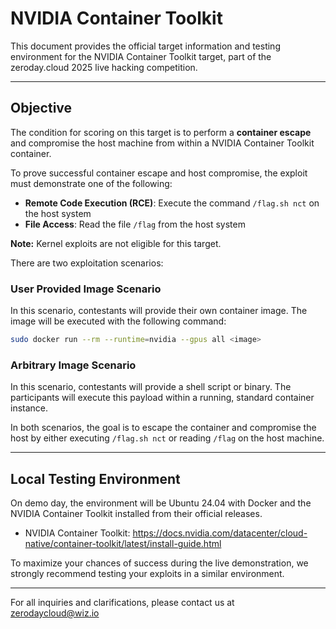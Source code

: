 # NVIDIA Container Toolkit

This document provides the official target information and testing environment for the NVIDIA Container Toolkit target, part of the zeroday.cloud 2025 live hacking competition.

---

## Objective

The condition for scoring on this target is to perform a **container escape** and compromise the host machine from within a NVIDIA Container Toolkit container. 

To prove successful container escape and host compromise, the exploit must demonstrate one of the following:
- **Remote Code Execution (RCE)**: Execute the command `/flag.sh nct` on the host system
- **File Access**: Read the file `/flag` from the host system

**Note:** Kernel exploits are not eligible for this target.

There are two exploitation scenarios:

### User Provided Image Scenario
In this scenario, contestants will provide their own container image. The image will be executed with the following command:
```bash
sudo docker run --rm --runtime=nvidia --gpus all <image>
```

### Arbitrary Image Scenario  
In this scenario, contestants will provide a shell script or binary. The participants will execute this payload within a running, standard container instance.

In both scenarios, the goal is to escape the container and compromise the host by either executing `/flag.sh nct` or reading `/flag` on the host machine.

---

## Local Testing Environment

On demo day, the environment will be Ubuntu 24.04 with Docker and the NVIDIA Container Toolkit installed from their official releases.
- NVIDIA Container Toolkit: https://docs.nvidia.com/datacenter/cloud-native/container-toolkit/latest/install-guide.html

To maximize your chances of success during the live demonstration, we strongly recommend testing your exploits in a similar environment.

---

For all inquiries and clarifications, please contact us at zerodaycloud@wiz.io